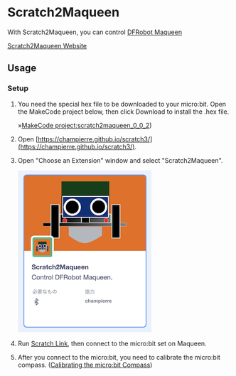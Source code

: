 # Scratch2Maqueen

With Scratch2Maqueen, you can control [DFRobot Maqueen](https://wiki.dfrobot.com/micro:Maqueen_for_micro:bit_SKU:ROB0148-E(ROB0148))

[Scratch2Maqueen Website](https://champierre.github.io/scratch2maqueen/)

## Usage

### Setup

1. You need the special hex file to be downloaded to your micro:bit. Open the MakeCode project below, then click Download to install the .hex file.

    &raquo;[MakeCode project:scratch2maqueen_0_0_2](https://makecode.microbit.org/_D6yYw7AxcUV2))

2. Open [https://champierre.github.io/scratch3/](https://champierre.github.io/scratch3/).

3. Open "Choose an Extension" window and select "Scratch2Maqueen".

    <img src="images/extension.png" />

4. Run [Scratch Link](https://scratch.mit.edu/microbit), then connect to the micro:bit set on Maqueen.

5. After you connect to the micro:bit, you need to calibrate the micro:bit compass. ([Calibrating the micro:bit Compass](https://support.microbit.org/support/solutions/articles/19000008874-calibrating-the-micro-bit-compass))
